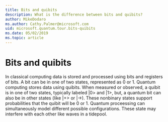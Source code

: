 ```yaml
---
title: Bits and quibits
description: What is the difference between bits and quibits?
author: MikeDodaro
ms.author: Cathy.Palmer@microsoft.com
uid: microsoft.quantum.tour.bits-quibits
ms.date: 05/02/2019
ms.topic: article
---
```


# Bits and quibits

In classical computing data is stored and processed using bits and registers of bits. A bit can be in one of two states, represented as 0 or 1. Quantum computing stores data using quibits. When measured or observed, a quibit is in one of two states, typically labeled |0> and |1>, but, a quantum bit can also be in other states (like |+> or |->). These nonbinary states support probabilities that the quibit will be 0 or 1.  Quantum proceessing can simultaneously model different possible configurations. These state may interfere with each other like waves in a tidepool. 

